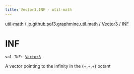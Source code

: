 ```yaml
---
title: Vector3.INF - util-math
---
```


[util-math](../../index.html) / [io.github.sof3.graphmine.util.math](../index.html) / [Vector3](index.html) / [INF](./-i-n-f.html)

# INF

`val INF: `[`Vector3`](index.html)

A vector pointing to the infinity in the (+,+,+) octant

